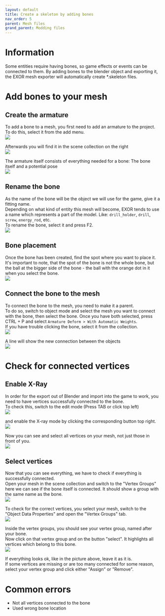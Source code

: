 ```yaml
---
layout: default
title: Create a skeleton by adding bones
nav_order: 5
parent: Mesh files
grand_parent: Modding files
---
```


# Information
Some entities require having bones, so game effects or events can be connected to them. By adding bones to the blender object and exporting it, the EXOR mesh exporter will automatically create *.skeleton files.   

# Add bones to your mesh
## Create the armature
To add a bone to a mesh, you first need to add an armature to the project. To do this, select it from the add menu.  
![](../../../../assets/images/create-a-skeleton-by-adding-bones.png)  

Afterwards you will find it in the scene collection on the right  
![](../../../../assets/images/create-a-skeleton-by-adding-bones_2.png)  

The armature itself consists of everything needed for a bone: The bone itself and a potential pose  
![](../../../../assets/images/create-a-skeleton-by-adding-bones_3.png)  

## Rename the bone
As the name of the bone will be the object we will use for the game, give it a fitting name.  
Depending on what kind of entity this mesh will become, EXOR tends to use a name which represents a part of the model. Like: `drill_holder`, `drill`, `screw`, `energy_rod`, etc.  
To rename the bone, select it and press F2.  
![](../../../../assets/images/create-a-skeleton-by-adding-bones_4.png)  

## Bone placement
Once the bone has been created, find the spot where you want to place it.  
It's important to note, that the spot of the bone is not the whole bone, but the ball at the bigger side of the bone - the ball with the orange dot in it when you select the bone.  
![](../../../../assets/images/create-a-skeleton-by-adding-bones_5.png)  

## Connect the bone to the mesh
To connect the bone to the mesh, you need to make it a parent.  
To do so, switch to object mode and select the mesh you want to connect with the bone, then select the bone. Once you have both selected, press CTRL + P and select `Armature Deform > With Automatic Weights`.  
If you have trouble clicking the bone, select it from the collection.  
![](../../../../assets/images/create-a-skeleton-by-adding-bones_6.png)  

A line will show the new connection between the objects  
![](../../../../assets/images/create-a-skeleton-by-adding-bones_7.png)  

# Check for connected vertices
## Enable X-Ray
In order for the export out of Blender and import into the game to work, you need to have vertices successfully connected to the bone.  
To check this, switch to the edit mode (Press TAB or click top left)  
![](../../../../assets/images/create-a-skeleton-by-adding-bones_8.png)  

and enable the X-ray mode by clicking the corresponding button top right.  
![](../../../../assets/images/create-a-skeleton-by-adding-bones_9.png)  

Now you can see and select all vertices on your mesh, not just those in front of you.  
![](../../../../assets/images/create-a-skeleton-by-adding-bones_10.png)  

## Select vertices
Now that you can see everything, we have to check if everything is successfully connected.  
Open your mesh in the scene collection and switch to the "Vertex Groups" here we can see if the bone itself is connected. It should show a group with the same name as the bone.  
![](../../../../assets/images/create-a-skeleton-by-adding-bones_11.png)  

To check for the correct vertices, you select your mesh, switch to the "Object Data Properties" and open the "Vertex Groups" tab.  
![](../../../../assets/images/create-a-skeleton-by-adding-bones_12.png)  

Inside the vertex groups, you should see your vertex group, named after your bone.  
Now click on that vertex group and on the button "select". It highlights all vertices which belong to this bone.  
![](../../../../assets/images/create-a-skeleton-by-adding-bones_13.png)  

If everything looks ok, like in the picture above, leave it as it is.  
If some vertices are missing or are too many connected for some reason, select your vertex group and click either "Assign" or "Remove".  

# Common errors  
- Not all vertices connected to the bone  
- Used wrong bone location 